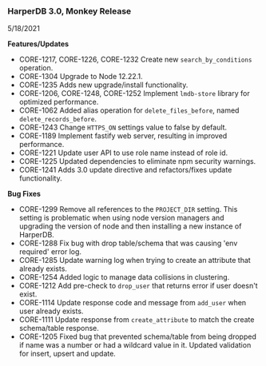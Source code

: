 ### HarperDB 3.0, Monkey Release
5/18/2021

**Features/Updates**

* CORE-1217, CORE-1226, CORE-1232 Create new `search_by_conditions` operation. 
* CORE-1304 Upgrade to Node 12.22.1. 
* CORE-1235 Adds new upgrade/install functionality. 
* CORE-1206, CORE-1248, CORE-1252 Implement `lmdb-store` library for optimized performance. 
* CORE-1062 Added alias operation for `delete_files_before`, named `delete_records_before`. 
* CORE-1243 Change `HTTPS_ON` settings value to false by default. 
* CORE-1189 Implement fastify web server, resulting in improved performance. 
* CORE-1221 Update user API to use role name instead of role id. 
* CORE-1225 Updated dependencies to eliminate npm security warnings. 
* CORE-1241 Adds 3.0 update directive and refactors/fixes update functionality.

**Bug Fixes**

* CORE-1299 Remove all references to the `PROJECT_DIR` setting. This setting is problematic when using node version managers and upgrading the version of node and then installing a new instance of HarperDB. 
* CORE-1288 Fix bug with drop table/schema that was causing 'env required' error log. 
* CORE-1285 Update warning log when trying to create an attribute that already exists. 
* CORE-1254 Added logic to manage data collisions in clustering. 
* CORE-1212 Add pre-check to `drop_user` that returns error if user doesn't exist. 
* CORE-1114 Update response code and message from `add_user` when user already exists. 
* CORE-1111 Update response from `create_attribute` to match the create schema/table response. 
* CORE-1205 Fixed bug that prevented schema/table from being dropped if name was a number or had a wildcard value in it. Updated validation for insert, upsert and update.